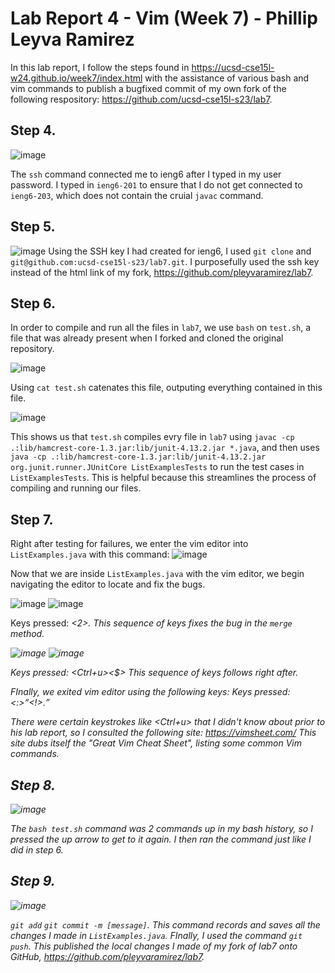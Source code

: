 # Lab Report 4 - Vim (Week 7) - Phillip Leyva Ramirez

In this lab report, I follow the steps found in https://ucsd-cse15l-w24.github.io/week7/index.html with the assistance of various bash and vim commands to publish a bugfixed commit of my own fork of the following respository: https://github.com/ucsd-cse15l-s23/lab7.

## Step 4.
![image](https://github.com/pleyvaramirez/cse15l-lab-reports/assets/156385234/80a6a75f-5bf5-4dba-a3ae-02441f4d1ffd)

The `ssh` command connected me to ieng6 after I typed in my user password. I typed in `ieng6-201` to ensure that I do not get connected to `ieng6-203`, which does not contain the cruial `javac` command.

## Step 5.
![image](https://github.com/pleyvaramirez/cse15l-lab-reports/assets/156385234/1212241e-7b10-4db4-904f-50ff24798df3)
Using the SSH key I had created for ieng6, I used `git clone` and `git@github.com:ucsd-cse15l-s23/lab7.git`. I purposefully used the ssh key instead of the html link of my fork, https://github.com/pleyvaramirez/lab7.  

## Step 6.
In order to compile and run all the files in `lab7`, we use `bash` on `test.sh`, a file that was already present when I forked and cloned the original repository.


![image](https://github.com/pleyvaramirez/cse15l-lab-reports/assets/156385234/94a8544f-2789-4749-af6d-e1d7dd14e206)

Using `cat test.sh` catenates this file, outputing everything contained in this file. 

![image](https://github.com/pleyvaramirez/cse15l-lab-reports/assets/156385234/598644ff-b1d4-4637-a724-f94e82a1fde4)

This shows us that `test.sh` compiles evry file in `lab7` using `javac -cp .:lib/hamcrest-core-1.3.jar:lib/junit-4.13.2.jar *.java`, and then uses `java -cp .:lib/hamcrest-core-1.3.jar:lib/junit-4.13.2.jar org.junit.runner.JUnitCore ListExamplesTests` to run the test cases in `ListExamplesTests`. This is helpful because this streamlines the process of compiling and running our files.




## Step 7.
Right after testing for failures, we enter the vim editor into `ListExamples.java` with this command:
![image](https://github.com/pleyvaramirez/cse15l-lab-reports/assets/156385234/65fc93df-2dd7-48c3-8170-9e241b8a33c3)

Now that we are inside `ListExamples.java` with the vim editor, we begin navigating the editor to locate and fix the bugs.

![image](https://github.com/pleyvaramirez/cse15l-lab-reports/assets/156385234/99bb9846-c815-4e93-81a1-89407063cc8b)
![image](https://github.com/pleyvaramirez/cse15l-lab-reports/assets/156385234/3413b092-a5d4-4e6d-b282-a002c4f1ea46)

Keys pressed: <l><x><i><2><esc>.
This sequence of keys fixes the bug in the `merge` method.

![image](https://github.com/pleyvaramirez/cse15l-lab-reports/assets/156385234/d296888c-9161-4f8a-af5c-029963b4e496)
![image](https://github.com/pleyvaramirez/cse15l-lab-reports/assets/156385234/ae452305-6f65-4d4e-a2b1-81d00a17779c)

Keys pressed: <Ctrl+u><j><j><j><j><j><j><j><j><j><j><$><k><k><k><k><k><x><x><x>
This sequence of keys follows right after.

FInally, we exited vim editor using the following keys:
Keys pressed: <:><w><q><!>.

There were certain keystrokes like <Ctrl+u> that I didn't know about prior to his lab report, so I consulted the following site: https://vimsheet.com/
This site dubs itself the "Great Vim Cheat Sheet", listing some common Vim commands.

## Step 8.
![image](https://github.com/pleyvaramirez/cse15l-lab-reports/assets/156385234/6f762042-828c-4c9b-87e2-33e816f17866)

The `bash test.sh` command was 2 commands up in my bash history, so I pressed the up arrow to get to it again. I then ran the command just like I did in step 6.

## Step 9.
![image](https://github.com/pleyvaramirez/cse15l-lab-reports/assets/156385234/0ff7a3b0-bb0e-4ed0-8bbc-d2a8a6b99fa1)

`git add`
`git commit -m [message]`. This command records and saves all the changes I made in `ListExamples.java`. 
FInally, I used the command `git push`. This published the local changes I made of my fork of lab7 onto GitHub, https://github.com/pleyvaramirez/lab7.

